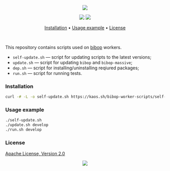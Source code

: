 <p align="center"><a href="#readme"><img src="https://gh.kaos.st/bibop-worker-scripts.svg"/></a></p>

<p align="center">
  <a href="https://travis-ci.com/essentialkaos/bibop-worker-scripts"><img src="https://travis-ci.com/essentialkaos/bibop-worker-scripts.svg"></a>
  <a href="#license"><img src="https://gh.kaos.st/apache2.svg"></a>
</p>

<p align="center"><a href="#installation">Installation</a> • <a href="#usage-example">Usage example</a> • <a href="#license">License</a></p>

<br/>

This repository contains scripts used on [bibop](https://github.com/essentialkaos/bibop) workers.

- `self-update.sh` — script for updating scripts to the latest versions;
- `update.sh` — script for updating `bibop` and `bibop-massive`;
- `dep.sh` — script for installing/uninstalling reqiured packages;
- `run.sh` — script for running tests.

### Installation

```bash
curl -# -L -o self-update.sh https://kaos.sh/bibop-worker-scripts/self-update.sh && chmod +x self-update.sh && ./self-update.sh && ./update.sh

```

### Usage example

```bash
./self-update.sh
./update.sh develop
./run.sh develop

```

### License

[Apache License, Version 2.0](https://www.apache.org/licenses/LICENSE-2.0)

<p align="center"><a href="https://essentialkaos.com"><img src="https://gh.kaos.st/ekgh.svg"/></a></p>
